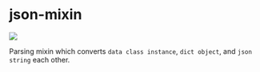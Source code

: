# json-mixin

![](https://api.travis-ci.org/tadashi-aikawa/json-mixin.svg?branch=master)

Parsing mixin which converts `data class instance`, `dict object`, and `json string` each other.
